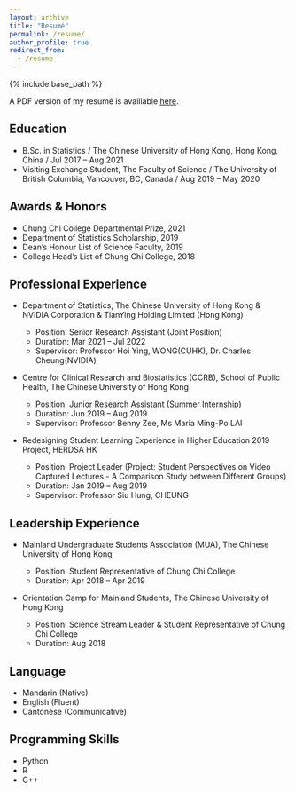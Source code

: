```yaml
---
layout: archive
title: "Resumé"
permalink: /resume/
author_profile: true
redirect_from:
  - /resume
---
```


{% include base_path %}

A PDF version of my resumé is availiable [here](https://QCongDoris.github.io/files/CV-CongQing.pdf).

## Education
* B.Sc. in Statistics / The Chinese University of Hong Kong, Hong Kong, China / Jul 2017 – Aug 2021
* Visiting Exchange Student, The Faculty of Science / The University of British Columbia, Vancouver, BC, Canada / Aug 2019 – May 2020

## Awards & Honors
* Chung Chi College Departmental Prize, 2021
* Department of Statistics Scholarship, 2019
* Dean’s Honour List of Science Faculty, 2019
* College Head’s List of Chung Chi College, 2018

## Professional Experience
* Department of Statistics, The Chinese University of Hong Kong & NVIDIA Corporation & TianYing Holding Limited (Hong Kong)
  * Position: Senior Research Assistant (Joint Position)
  * Duration: Mar 2021 – Jul 2022
  * Supervisor: Professor Hoi Ying, WONG(CUHK), Dr. Charles Cheung(NVIDIA)

* Centre for Clinical Research and Biostatistics (CCRB), School of Public Health, The Chinese University of Hong Kong
  * Position: Junior Research Assistant (Summer Internship)
  * Duration: Jun 2019 – Aug 2019
  * Supervisor: Professor Benny Zee, Ms Maria Ming-Po LAI

* Redesigning Student Learning Experience in Higher Education 2019 Project, HERDSA HK
  * Position: Project Leader (Project: Student Perspectives on Video Captured Lectures - A Comparison Study between Different Groups)
  * Duration: Jan 2019 – Aug 2019
  * Supervisor: Professor Siu Hung, CHEUNG

## Leadership Experience
* Mainland Undergraduate Students Association (MUA), The Chinese University of Hong Kong
  * Position: Student Representative of Chung Chi College
  * Duration: Apr 2018 – Apr 2019

* Orientation Camp for Mainland Students, The Chinese University of Hong Kong
  * Position: Science Stream Leader & Student Representative of Chung Chi College
  * Duration: Aug 2018

## Language
* Mandarin (Native)
* English (Fluent)
* Cantonese (Communicative)

## Programming Skills
* Python
* R
* C++
